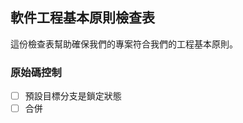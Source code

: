 ## 軟件工程基本原則檢查表

這份檢查表幫助確保我們的專案符合我們的工程基本原則。

### 原始碼控制
- [ ] 預設目標分支是鎖定狀態
- [ ] 合併

<!--stackedit_data:
eyJoaXN0b3J5IjpbNTYwMTU0MzQ2XX0=
-->